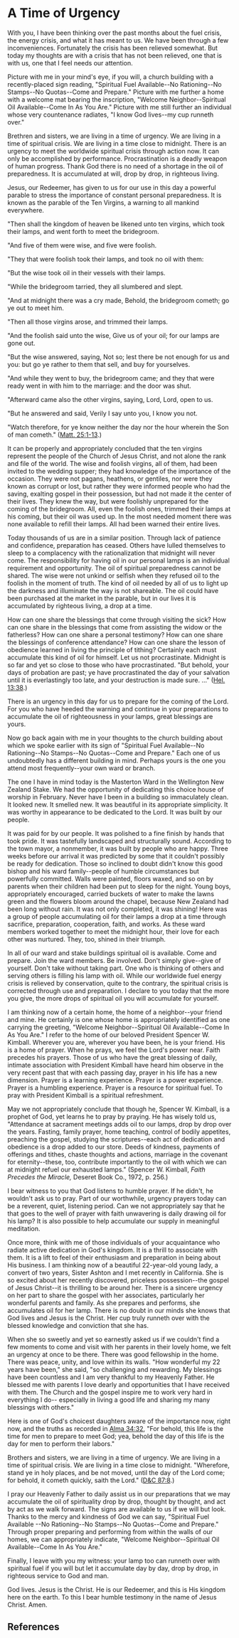 # A Time of Urgency

With you, I have been thinking over the past months about the fuel crisis, the
energy crisis, and what it has meant to us. We have been through a few
inconveniences. Fortunately the crisis has been relieved somewhat. But today
my thoughts are with a crisis that has not been relieved, one that is with us,
one that I feel needs our attention.

Picture with me in your mind's eye, if you will, a church building with a
recently-placed sign reading, "Spiritual Fuel Available--No Rationing--No
Stamps--No Quotas--Come and Prepare." Picture with me further a home with a
welcome mat bearing the inscription, "Welcome Neighbor--Spiritual Oil
Available--Come In As You Are." Picture with me still further an individual
whose very countenance radiates, "I know God lives--my cup runneth over."

Brethren and sisters, we are living in a time of urgency. We are living in a
time of spiritual crisis. We are living in a time close to midnight. There is
an urgency to meet the worldwide spiritual crisis through action now. It can
only be accomplished by performance. Procrastination is a deadly weapon of
human progress. Thank God there is no need of a shortage in the oil of
preparedness. It is accumulated at will, drop by drop, in righteous living.

Jesus, our Redeemer, has given to us for our use in this day a powerful
parable to stress the importance of constant personal preparedness. It is
known as the parable of the Ten Virgins, a warning to all mankind everywhere.

"Then shall the kingdom of heaven be likened unto ten virgins, which took
their lamps, and went forth to meet the bridegroom.

"And five of them were wise, and five were foolish.

"They that were foolish took their lamps, and took no oil with them:

"But the wise took oil in their vessels with their lamps.

"While the bridegroom tarried, they all slumbered and slept.

"And at midnight there was a cry made, Behold, the bridegroom cometh; go ye
out to meet him.

"Then all those virgins arose, and trimmed their lamps.

"And the foolish said unto the wise, Give us of your oil; for our lamps are
gone out.

"But the wise answered, saying, Not so; lest there be not enough for us and
you: but go ye rather to them that sell, and buy for yourselves.

"And while they went to buy, the bridegroom came; and they that were ready
went in with him to the marriage: and the door was shut.

"Afterward came also the other virgins, saying, Lord, Lord, open to us.

"But he answered and said, Verily I say unto you, I know you not.

"Watch therefore, for ye know neither the day nor the hour wherein the Son of
man cometh." ([Matt. 25:1-13](/scriptures/nt/matt/25.1-13?lang=eng#0).)

It can be properly and appropriately concluded that the ten virgins represent
the people of the Church of Jesus Christ, and not alone the rank and file of
the world. The wise and foolish virgins, all of them, had been invited to the
wedding supper; they had knowledge of the importance of the occasion. They
were not pagans, heathens, or gentiles, nor were they known as corrupt or
lost, but rather they were informed people who had the saving, exalting gospel
in their possession, but had not made it the center of their lives. They knew
the way, but were foolishly unprepared for the coming of the bridegroom. All,
even the foolish ones, trimmed their lamps at his coming, but their oil was
used up. In the most needed moment there was none available to refill their
lamps. All had been warned their entire lives.

Today thousands of us are in a similar position. Through lack of patience and
confidence, preparation has ceased. Others have lulled themselves to sleep to
a complacency with the rationalization that midnight will never come. The
responsibility for having oil in our personal lamps is an individual
requirement and opportunity. The oil of spiritual preparedness cannot be
shared. The wise were not unkind or selfish when they refused oil to the
foolish in the moment of truth. The kind of oil needed by all of us to light
up the darkness and illuminate the way is not shareable. The oil could have
been purchased at the market in the parable, but in our lives it is
accumulated by righteous living, a drop at a time.

How can one share the blessings that come through visiting the sick? How can
one share in the blessings that come from assisting the widow or the
fatherless? How can one share a personal testimony? How can one share the
blessings of conference attendance? How can one share the lesson of obedience
learned in living the principle of tithing? Certainly each must accumulate
this kind of oil for himself. Let us not procrastinate. Midnight is so far and
yet so close to those who have procrastinated. "But behold, your days of
probation are past; ye have procrastinated the day of your salvation until it
is everlastingly too late, and your destruction is made sure. ..." ([Hel.
13:38](/scriptures/bofm/hel/13.38?lang=eng#37).)

There is an urgency in this day for us to prepare for the coming of the Lord.
For you who have heeded the warning and continue in your preparations to
accumulate the oil of righteousness in your lamps, great blessings are yours.

Now go back again with me in your thoughts to the church building about which
we spoke earlier with its sign of "Spiritual Fuel Available--No Rationing--No
Stamps--No Quotas--Come and Prepare." Each one of us undoubtedly has a
different building in mind. Perhaps yours is the one you attend most
frequently--your own ward or branch.

The one I have in mind today is the Masterton Ward in the Wellington New
Zealand Stake. We had the opportunity of dedicating this choice house of
worship in February. Never have I been in a building so immaculately clean. It
looked new. It smelled new. It was beautiful in its appropriate simplicity. It
was worthy in appearance to be dedicated to the Lord. It was built by our
people.

It was paid for by our people. It was polished to a fine finish by hands that
took pride. It was tastefully landscaped and structurally sound. According to
the town mayor, a nonmember, it was built by people who are happy. Three weeks
before our arrival it was predicted by some that it couldn't possibly be ready
for dedication. Those so inclined to doubt didn't know this good bishop and
his ward family--people of humble circumstances but powerfully committed.
Walls were painted, floors waxed, and so on by parents when their children had
been put to sleep for the night. Young boys, appropriately encouraged, carried
buckets of water to make the lawns green and the flowers bloom around the
chapel, because New Zealand had been long without rain. It was not only
completed, it was shining! Here was a group of people accumulating oil for
their lamps a drop at a time through sacrifice, preparation, cooperation,
faith, and works. As these ward members worked together to meet the midnight
hour, their love for each other was nurtured. They, too, shined in their
triumph.

In all of our ward and stake buildings spiritual oil is available. Come and
prepare. Join the ward members. Be involved. Don't simply give--give of
yourself. Don't take without taking part. One who is thinking of others and
serving others is filling his lamp with oil. While our worldwide fuel energy
crisis is relieved by conservation, quite to the contrary, the spiritual
crisis is corrected through use and preparation. I declare to you today that
the more you give, the more drops of spiritual oil you will accumulate for
yourself.

I am thinking now of a certain home, the home of a neighbor--your friend and
mine. He certainly is one whose home is appropriately identified as one
carrying the greeting, "Welcome Neighbor--Spiritual Oil Available--Come In As
You Are." I refer to the home of our beloved President Spencer W. Kimball.
Wherever you are, wherever you have been, he is your friend. His is a home of
prayer. When he prays, we feel the Lord's power near. Faith precedes his
prayers. Those of us who have the great blessing of daily, intimate
association with President Kimball have heard him observe in the very recent
past that with each passing day, prayer in his life has a new dimension.
Prayer is a learning experience. Prayer is a power experience. Prayer is a
humbling experience. Prayer is a resource for spiritual fuel. To pray with
President Kimball is a spiritual refreshment.

May we not appropriately conclude that though he, Spencer W. Kimball, is a
prophet of God, yet learns he to pray by praying. He has wisely told us,
"Attendance at sacrament meetings adds oil to our lamps, drop by drop over the
years. Fasting, family prayer, home teaching, control of bodily appetites,
preaching the gospel, studying the scriptures--each act of dedication and
obedience is a drop added to our store. Deeds of kindness, payments of
offerings and tithes, chaste thoughts and actions, marriage in the covenant
for eternity--these, too, contribute importantly to the oil with which we can
at midnight refuel our exhausted lamps." (Spencer W. Kimball, _Faith Precedes
the Miracle,_ Deseret Book Co., 1972, p. 256.)

I bear witness to you that God listens to humble prayer. If he didn't, he
wouldn't ask us to pray. Part of our worthwhile, urgency prayers today can be
a reverent, quiet, listening period. Can we not appropriately say that he that
goes to the well of prayer with faith unwavering is daily drawing oil for his
lamp? It is also possible to help accumulate our supply in meaningful
meditation.

Once more, think with me of those individuals of your acquaintance who radiate
active dedication in God's kingdom. It is a thrill to associate with them. It
is a lift to feel of their enthusiasm and preparation in being about His
business. I am thinking now of a beautiful 22-year-old young lady, a convert
of two years, Sister Ashton and I met recently in California. She is so
excited about her recently discovered, priceless possession--the gospel of
Jesus Christ--it is thrilling to be around her. There is a sincere urgency on
her part to share the gospel with her associates, particularly her wonderful
parents and family. As she prepares and performs, she accumulates oil for her
lamp. There is no doubt in our minds she knows that God lives and Jesus is the
Christ. Her cup truly runneth over with the blessed knowledge and conviction
that she has.

When she so sweetly and yet so earnestly asked us if we couldn't find a few
moments to come and visit with her parents in their lovely home, we felt an
urgency at once to be there. There was good fellowship in the home. There was
peace, unity, and love within its walls. "How wonderful my 22 years have
been," she said, "so challenging and rewarding. My blessings have been
countless and I am very thankful to my Heavenly Father. He blessed me with
parents I love dearly and opportunities that I have received with them. The
Church and the gospel inspire me to work very hard in everything I do--
especially in living a good life and sharing my many blessings with others."

Here is one of God's choicest daughters aware of the importance now, right
now, and the truths as recorded in [Alma
34:32](/scriptures/bofm/alma/34.32?lang=eng#31), "For behold, this life is the
time for men to prepare to meet God; yea, behold the day of this life is the
day for men to perform their labors."

Brothers and sisters, we are living in a time of urgency. We are living in a
time of spiritual crisis. We are living in a time close to midnight.
"Wherefore, stand ye in holy places, and be not moved, until the day of the
Lord come; for behold, it cometh quickly, saith the Lord." ([D&amp;C
87:8](/scriptures/dc-testament/dc/87.8?lang=eng#7).)

I pray our Heavenly Father to daily assist us in our preparations that we may
accumulate the oil of spirituality drop by drop, thought by thought, and act
by act as we walk forward. The signs are available to us if we will but look.
Thanks to the mercy and kindness of God we can say, "Spiritual Fuel Available
--No Rationing--No Stamps--No Quotas--Come and Prepare." Through proper
preparing and performing from within the walls of our homes, we can
appropriately indicate, "Welcome Neighbor--Spiritual Oil Available--Come In As
You Are."

Finally, I leave with you my witness: your lamp too can runneth over with
spiritual fuel if you will but let it accumulate day by day, drop by drop, in
righteous service to God and man.

God lives. Jesus is the Christ. He is our Redeemer, and this is His kingdom
here on the earth. To this I bear humble testimony in the name of Jesus
Christ. Amen.

## References

